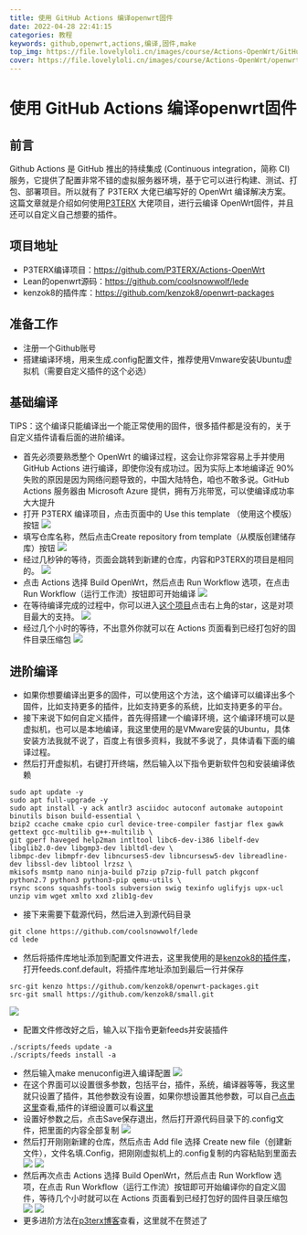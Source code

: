 ```yaml
---
title: 使用 GitHub Actions 编译openwrt固件
date: 2022-04-28 22:41:15
categories: 教程
keywords: github,openwrt,actions,编译,固件,make
top_img: https://file.lovelyloli.cn/images/course/Actions-OpenWrt/GitHub%20Actions.jpeg
cover: https://file.lovelyloli.cn/images/course/Actions-OpenWrt/openwrt.jpeg
---
```

# 使用 GitHub Actions 编译openwrt固件
## 前言
Github Ac­tions 是 GitHub 推出的持续集成 (Con­tin­u­ous in­te­gra­tion，简称 CI) 服务，它提供了配置非常不错的虚拟服务器环境，基于它可以进行构建、测试、打包、部署项目。所以就有了 P3TERX 大佬已编写好的 Open­Wrt 编译解决方案。这篇文章就是介绍如何使用[P3TERX](https://p3terx.com) 大佬项目，进行云编译 OpenWrt固件，并且还可以自定义自己想要的插件。

## 项目地址
* P3TERX编译项目：https://github.com/P3TERX/Actions-OpenWrt
* Lean的openwrt源码：https://github.com/coolsnowwolf/lede
* kenzok8的插件库：https://github.com/kenzok8/openwrt-packages

## 准备工作
* 注册一个Github账号
* 搭建编译环境，用来生成.config配置文件，推荐使用Vmware安装Ubuntu虚拟机（需要自定义插件的这个必选）
## 基础编译
TIPS：这个编译只能编译出一个能正常使用的固件，很多插件都是没有的，关于自定义插件请看后面的进阶编译。
* 首先必须要熟悉整个 Open­Wrt 的编译过程，这会让你非常容易上手并使用 GitHub Ac­tions 进行编译，即使你没有成功过。因为实际上本地编译近 90% 失败的原因是因为网络问题导致的，中国大陆特色，咱也不敢多说。GitHub Ac­tions 服务器由 Mi­crosoft Azure 提供，拥有万兆带宽，可以使编译成功率大大提升
* 打开 P3TERX 编译项目，点击页面中的 Use this template （使用这个模版）按钮
![](https://file.lovelyloli.cn/images/course/Actions-OpenWrt/Use%20this%20template.png)
* 填写仓库名称，然后点击Create repository from template（从模版创建储存库）按钮
![](https://file.lovelyloli.cn/images/course/Actions-OpenWrt/Create%20repository%20from%20template.png)
* 经过几秒钟的等待，页面会跳转到新建的仓库，内容和P3TERX的项目是相同的。
![](https://file.lovelyloli.cn/images/course/Actions-OpenWrt/P3TERX.png)
* 点击 Actions 选择 Build OpenWrt，然后点击 Run Workflow 选项，在点击 Run Workflow（运行工作流）按钮即可开始编译
![](https://file.lovelyloli.cn/images/course/Actions-OpenWrt/Build%20OpenWrt.png)
* 在等待编译完成的过程中，你可以进入[这个项目](https://github.com/P3TERX/Actions-OpenWrt)点击右上角的star，这是对项目最大的支持。
![](https://file.lovelyloli.cn/images/course/Actions-OpenWrt/star.png)
* 经过几个小时的等待，不出意外你就可以在 Actions 页面看到已经打包好的固件目录压缩包
![](https://file.lovelyloli.cn/images/course/Actions-OpenWrt/download.png)
## 进阶编译
* 如果你想要编译出更多的固件，可以使用这个方法，这个编译可以编译出多个固件，比如支持更多的插件，比如支持更多的系统，比如支持更多的平台。
* 接下来说下如何自定义插件，首先得搭建一个编译环境，这个编译环境可以是虚拟机，也可以是本地编译，我这里使用的是VMware安装的Ubuntu，具体安装方法我就不说了，百度上有很多资料，我就不多说了，具体请看下面的编译过程。
* 然后打开虚拟机，右键打开终端，然后输入以下指令更新软件包和安装编译依赖
```SHELL
sudo apt update -y
sudo apt full-upgrade -y
sudo apt install -y ack antlr3 asciidoc autoconf automake autopoint binutils bison build-essential \
bzip2 ccache cmake cpio curl device-tree-compiler fastjar flex gawk gettext gcc-multilib g++-multilib \
git gperf haveged help2man intltool libc6-dev-i386 libelf-dev libglib2.0-dev libgmp3-dev libltdl-dev \
libmpc-dev libmpfr-dev libncurses5-dev libncursesw5-dev libreadline-dev libssl-dev libtool lrzsz \
mkisofs msmtp nano ninja-build p7zip p7zip-full patch pkgconf python2.7 python3 python3-pip qemu-utils \
rsync scons squashfs-tools subversion swig texinfo uglifyjs upx-ucl unzip vim wget xmlto xxd zlib1g-dev
```
* 接下来需要下载源代码，然后进入到源代码目录
```SHELL
git clone https://github.com/coolsnowwolf/lede
cd lede
```
* 然后将插件库地址添加到配置文件进去，这里我使用的是[kenzok8的插件库](https://github.com/kenzok8/openwrt-packages)，打开feeds.conf.default，将插件库地址添加到最后一行并保存
```
src-git kenzo https://github.com/kenzok8/openwrt-packages.git
src-git small https://github.com/kenzok8/small.git
```
![](https://file.lovelyloli.cn/images/course/Actions-OpenWrt/add.png)
* 配置文件修改好之后，输入以下指令更新feeds并安装插件
```SHELL
./scripts/feeds update -a
./scripts/feeds install -a
```
* 然后输入make menuconfig进入编译配置
![](https://file.lovelyloli.cn/images/course/Actions-OpenWrt/menuconfig.png)
* 在这个界面可以设置很多参数，包括平台，插件，系统，编译器等等，我这里就只设置了插件，其他参数没有设置，如果你想设置其他参数，可以自己[点击这里](https://max.book118.com/html/2021/0405/8133116046003071.shtm)查看,插件的详细设置可以看[这里](https://www.right.com.cn/forum/thread-3682029-1-1.html)
* 设置好参数之后，点击Save保存退出，然后打开源代码目录下的.config文件，把里面的内容全部复制
![](https://file.lovelyloli.cn/images/course/Actions-OpenWrt/config.png)
* 然后打开刚刚新建的仓库，然后点击 Add file 选择 Create new file（创建新文件），文件名填.Config，把刚刚虚拟机上的.config复制的内容粘贴到里面去
![](https://file.lovelyloli.cn/images/course/Actions-OpenWrt/Create%20new%20file.png)
![](https://file.lovelyloli.cn/images/course/Actions-OpenWrt/github_config.png)
* 然后再次点击 Actions 选择 Build OpenWrt，然后点击 Run Workflow 选项，在点击 Run Workflow（运行工作流）按钮即可开始编译你的自定义固件，等待几个小时就可以在 Actions 页面看到已经打包好的固件目录压缩包
![](https://file.lovelyloli.cn/images/course/Actions-OpenWrt/Build%20OpenWrt.png)
![](https://file.lovelyloli.cn/images/course/Actions-OpenWrt/download.png)
* 更多进阶方法在[p3terx博客](https://p3terx.com/archives/build-openwrt-with-github-actions.html#toc_6)查看，这里就不在赘述了